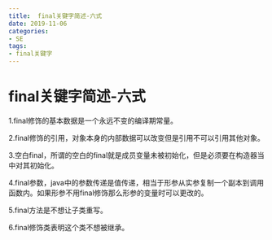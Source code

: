 ```yaml
---
title:  final关键字简述-六式
date: 2019-11-06
categories: 
- SE
tags: 
- final关键字
---
```

# final关键字简述-六式

1.final修饰的基本数据是一个永远不变的编译期常量。

2.final修饰的引用，对象本身的内部数据可以改变但是引用不可以引用其他对象。

3.空白final，所谓的空白的final就是成员变量未被初始化，但是必须要在构造器当中对其初始化。

4.final参数，java中的参数传递是值传递，相当于形参从实参复制一个副本到调用函数内。如果形参不用final修饰那么形参的变量时可以更改的。

5.final方法是不想让子类重写。

6.final修饰类表明这个类不想被继承。

